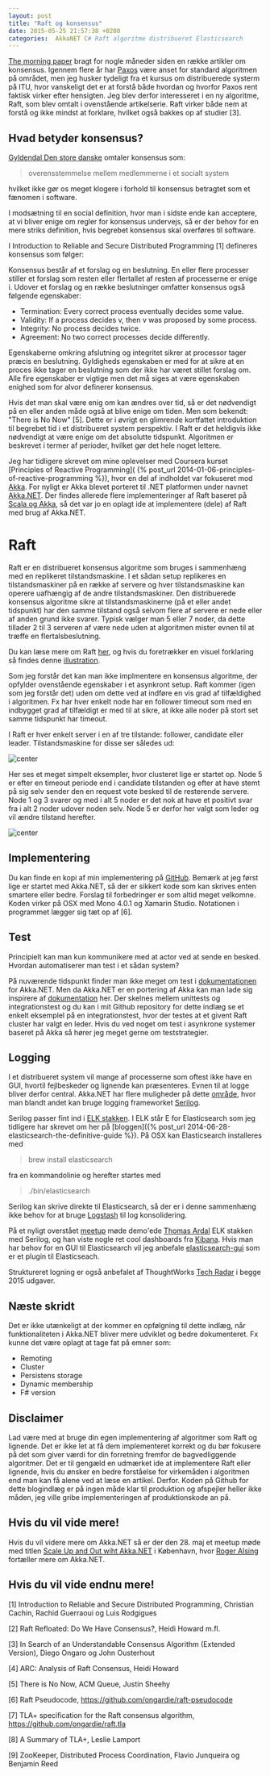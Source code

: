 ```yaml
---
layout: post
title: "Raft og konsensus"
date: 2015-05-25 21:57:38 +0200
categories:  AkkaNET C# Raft algoritme distribueret Elasticsearch
---
```

[The morning paper](http://blog.acolyer.org/2015/03/01/cant-we-all-just-agree/) bragt for nogle måneder siden en række artikler om konsensus. Igennem flere år har [Paxos](https://en.wikipedia.org/wiki/Paxos_%28computer_science%29) være anset for standard algoritmen på området, men jeg husker tydeligt fra et kursus om distribuerede systerm på ITU, hvor vanskeligt det er at forstå både hvordan og hvorfor Paxos rent faktisk virker efter hensigten. Jeg blev derfor interesseret i en ny algoritme, Raft, som blev omtalt i ovenstående artikelserie. Raft virker både nem at forstå og ikke mindst at forklare, hvilket også bakkes op af studier [3].

<!--more-->

## Hvad betyder konsensus?

[Gyldendal Den store danske](http://www.denstoredanske.dk/Samfund,_jura_og_politik/Sociologi/Grupper/konsensus) omtaler konsensus som:

> overensstemmelse mellem medlemmerne i et socialt system 

hvilket ikke gør os meget klogere i forhold til konsensus betragtet som et fænomen i software.

I modsætning til en social definition, hvor man i sidste ende kan acceptere, at vi bliver enige om regler for konsensus undervejs, så er der behov for en mere striks definition, hvis begrebet konsensus skal overføres til software. 

I Introduction to Reliable and Secure Distributed Programming [1] defineres konsensus som følger: 

Konsensus består af et forslag og en beslutning. En eller flere processer stiller et forslag som resten eller flertallet af resten af processerne er enige i. Udover et forslag og en række beslutninger omfatter konsensus også følgende egenskaber:

* Termination: Every correct process eventually decides some value. 
* Validity: If a process decides v, then v was proposed by some process. 
* Integrity: No process decides twice.
* Agreement: No two correct processes decide differently.

Egenskaberne omkring afslutning og integritet sikrer at processor tager præcis en beslutning. Gyldigheds egenskaben er med for at sikre at en proces ikke tager en beslutning som der ikke har været stillet forslag om. Alle fire egenskaber er vigtige men det må siges at være egenskaben enighed som for alvor definerer konsensus. 

Hvis det man skal være enig om kan ændres over tid, så er det nødvendigt på en eller anden måde også at blive enige om tiden. Men som bekendt: "There is No Now" [5]. Dette er i øvrigt en glimrende kortfattet introduktion til begrebet tid i et distribueret system perspektiv. I Raft er det heldigvis ikke nødvendigt at være enige om det absolutte tidspunkt. Algoritmen er beskrevet i termer af perioder, hvilket gør det hele noget lettere.

Jeg har tidligere skrevet om mine oplevelser med Coursera kurset [Principles of Reactive Programming](  {% post_url 2014-01-06-principles-of-reactive-programming %}), hvor en del af indholdet var fokuseret mod [Akka](http://akka.io/). For nyligt er Akka blevet porteret til .NET platformen under navnet [Akka.NET](http://getakka.net/). Der findes allerede flere implementeringer af Raft baseret på [Scala og Akka](https://www.google.dk/search?q=scala%20akka%20raft&rct=j), så det var jo en oplagt ide at implementere (dele) af Raft med brug af Akka.NET.

# Raft
Raft er en distribueret konsensus algoritme som bruges i sammenhæng med en replikeret tilstandsmaskine. I et sådan setup replikeres en  tilstandsmaskiner på en række af servere og hver tilstandsmaskine kan operere uafhængig af de andre tilstandsmaskiner. Den distribuerede konsensus algoritme sikre at tilstandsmaskinerne (på et eller andet tidspunkt) har den samme tilstand også selvom flere af servere er nede eller af anden grund ikke svarer. Typisk vælger man 5 eller 7 noder, da dette tillader 2 til 3 serveren af være nede uden at algoritmen mister evnen til at træffe en flertalsbeslutning.

Du kan læse mere om Raft [her](https://raftconsensus.github.io/), og hvis du foretrækker en visuel forklaring så findes denne [illustration](http://thesecretlivesofdata.com/raft/).

Som jeg forstår det kan man ikke implmentere en konsensus algoritme, der opfylder ovenstående egenskaber i et asynkront setup. Raft kommer (igen som jeg forstår det) uden om dette ved at indføre en vis grad af tilfældighed i algoritmen. Fx har hver enkelt node har en follower timeout som med en indbygget grad af tilfældigt er med til at sikre, at ikke alle noder på stort set samme tidspunkt har timeout.

I Raft er hver enkelt server i en af tre tilstande: follower, candidate eller leader. Tilstandsmaskine for disse ser således ud:

![center](/images/raftStates.png)

Her ses et meget simpelt eksempler, hvor clusteret lige er startet op. Node 5 er efter en timeout periode end i candidate tilstanden og efter at have stemt på sig selv sender den en request vote besked til de resterende servere. Node 1 og 3 svarer og med i alt 5 noder er det nok at have et positivt svar fra i alt 2 noder udover noden selv. Node 5 er derfor her valgt som leder og vil ændre tilstand herefter.

![center](/images/raftElection.png)

## Implementering
Du kan finde en kopi af min implementering på [GitHub](https://github.com/carsten-j/Raft). Bemærk at jeg først lige er startet med Akka.NET, så der er sikkert kode som kan skrives enten smartere eller bedre. Forslag til forbedringer er som altid meget velkomne. Koden virker på OSX med Mono 4.0.1 og Xamarin Studio. Notationen i programmet lægger sig tæt op af [6]. 

## Test

Principielt kan man kun kommunikere med at actor ved at sende en besked. Hvordan automatiserer man test i et sådan system?

På nuværende tidspunkt finder man ikke meget om test i [dokumentationen](http://getakka.net/docs/) for Akka.NET. Men da Akka.NET er en portering af Akka kan man lade sig inspirere af [dokumentation](http://doc.akka.io/docs/akka/snapshot/scala/testing.html) her. Der skelnes mellem unittests og integrationstest og du kan i mit Github repository for dette indlæg se et enkelt eksemplel på en integrationstest, hvor der testes at et givent Raft cluster har valgt en leder. Hvis du ved noget om test i asynkrone systemer baseret på Akka så hører jeg meget gerne om teststrategier.

## Logging

I et distribueret system vil mange af processerne som oftest ikke have en GUI, hvortil fejlbeskeder og lignende kan præsenteres. Evnen til at logge bliver derfor central. Akka.NET har flere muligheder på dette [område](http://getakka.net/docs/Logging), hvor man blandt andet kan bruge logging frameworket [Serilog](http://serilog.net/).

Serilog passer fint ind i [ELK stakken](https://www.elastic.co/webinars/introduction-elk-stack).  I ELK står E for Elasticsearch som jeg tidligere har skrevet om her på [bloggen]({% post_url 2014-06-28-elasticsearch-the-definitive-guide %}). På OSX kan Elasticsearch installeres med 

> brew install elasticsearch

fra en kommandolinie og herefter startes med 

> ./bin/elasticsearch

Serilog kan skrive direkte til Elasticsearch, så der er i denne sammenhæng ikke behov for at bruge [Logstash](https://www.elastic.co/products/logstash) til log konsolidering.

På et nyligt overstået [meetup](http://www.meetup.com/Copenhagen-Net-User-Group/events/221363633/) møde demo'ede [Thomas Ardal](https://twitter.com/thomasardal) ELK stakken med Serilog, og han viste nogle ret cool dashboards fra [Kibana](https://www.elastic.co/products/kibana). Hvis man har behov for en GUI til Elasticsearch vil jeg anbefale [elasticsearch-gui](https://github.com/jettro/elasticsearch-gui) som er et plugin til Elasticseach. 

Struktureret logning er også anbefalet af ThoughtWorks [Tech Radar](http://www.thoughtworks.com/radar/techniques/structured-logging) i begge 2015 udgaver.

## Næste skridt

Det er ikke utænkeligt at der kommer en opfølgning til dette indlæg, når funktionaliteten i Akka.NET bliver mere udviklet og bedre dokumenteret. Fx kunne det være oplagt at tage fat på emner som:

* Remoting
* Cluster
* Persistens storage
* Dynamic membership
* F# version 

## Disclaimer
Lad være med at bruge din egen implementering af algoritmer som Raft og lignende. Det er ikke let at få dem implementeret korrekt og du bør fokusere på det som giver værdi for din forretning fremfor de bagvedliggende algoritmer. Det er til gengæld en udmærket ide at implementere Raft eller lignende, hvis du ønsker en bedre forståelse for virkemåden i algoritmen end man kan få alene ved at læse en artikel. Derfor. Koden på Github for dette blogindlæg er på ingen måde klar til produktion og afspejler heller ikke måden, jeg ville gribe implementeringen af produktionskode an på.

## Hvis du vil vide mere!

Hvis du vil videre mere om Akka.NET så er der den 28. maj et meetup møde med titlen [Scale Up and Out wiht Akka.NET](http://www.meetup.com/Copenhagen-Net-User-Group/events/221363653/) i København, hvor [Roger Alsing](https://twitter.com/rogeralsing) fortæller mere om Akka.NET.

## Hvis du vil vide endnu mere!

[1] Introduction to Reliable and Secure Distributed Programming, Christian Cachin, Rachid Guerraoui og Luis Rodgigues

[2] Raft Refloated: Do We Have Consensus?, Heidi Howard m.fl.

[3] In Search of an Understandable Consensus Algorithm (Extended Version), Diego Ongaro og John Ousterhout

[4] ARC: Analysis of Raft Consensus, Heidi Howard

[5] There is No Now, ACM Queue, Justin Sheehy

[6] Raft Pseudocode, https://github.com/ongardie/raft-pseudocode

[7] TLA+ specification for the Raft consensus algorithm, https://github.com/ongardie/raft.tla

[8] A Summary of TLA+, Leslie Lamport

[9] ZooKeeper, Distributed Process Coordination, Flavio Junqueira og Benjamin Reed
